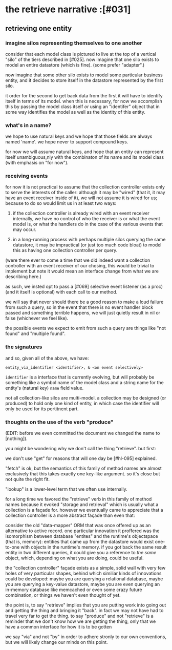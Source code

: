 # the retrieve narrative :[#031]


## retrieving one entity

### imagine silos representing themselves to one another

consider that each model class is pictured to live at the top of a vertical
"silo" of the tiers described in [#025]. now imagine that one silo exists to
model an entire datastore (which is fine). (some prefer "adapter".)

now imagine that some other silo exists to model some particular
business entity, and it decides to store itself in the datastore represented
by the first silo.

it order for the second to get back data from the first it will have to
identify itself in terms of its model. when this is necessary, for now
we accomplish this by passing the model class itself *or* using an
"identifer" object that in some way identifies the model as well as the
identity of this entity.


### what's in a name?

we hope to use natural keys and we hope that those fields are always named
'name'. we hope never to support compound keys.

for now we will assume natural keys, and hope that an entity can
represent itself unambiguous,nly with the combinaton of its name and its
model class (with emphasis on "for now").


### receiving events

for now it is not practical to assume that the collection controller
exists only to serve the interests of the caller: although it may be
"wired" (that it, it may have an event receiver inside of it), we will
not assume it is wired for us; because to do so would limit us in at
least two ways:

1) if the collection controller is already wired with an event receiver
internally, we have no control of who the receiver is or what the event
model is, or what the handlers do in the case of the various events that
may occur.

2) in a long-running process with perhaps multiple silos querying the
same datastore, it may be impractical (or just too much code bloat) to
model this as having one collection controller per query.

(were there ever to come a time that we did indeed want a collection
controller with an event receiver of our chosing, this would be
trivial to implement but note it would mean an interface change from
what we are describing here.)

as such, we insted opt to pass a [#069] selective event listener (as a
proc) (and it itself is optional) with each call to our method.

we will say that never should there be a good reason to make a loud
failure from such a query, so in the event that there is no event
handler block passed and something terrible happens, we will just
quietly result in nil or false (whichever we feel like).

the possible events we expect to emit from such a query are things like
"not found" and "multiple found".


### the signatures

and so, given all of the above, we have:


    entity_via_identifier <identifier>, & <on event selectively>


`identifier` is a interface that is currently evolving, but will
probably be something like a symbol name of the model class and a string
name for the entity's (natural key) `name` field value.

not all collection-like silos are multi-model. a collection may be designed
(or produced) to hold only one kind of entity, in which case the identifier
will only be used for its pertitnent part.




### thoughts on the use of the verb "produce"

(EDIT: before we even committed the document we changed the name to
[nothing]).

you might be wondering why we don't call the thing "retrieve". but first:

we don't use "get" for reasons that will one day be [#hl-095] explained.

"fetch" is ok, but the semantics of this family of method names are almost
exclusively that this takes exactly one key-like argument. so it's close
but not quite the right fit.

"lookup" is a lower-level term that we often use internally.

for a long time we favored the "retrieve" verb in this family of method
names because it evoked "storage and retrieval" which is usually what a
collection is a façade for. however we eventually came to appreciate that
a collection controller is a more abstract façade than even that:

consider the old "data-mapper" ORM that was once offered up as an
alternative to active record. one particular innovation it proffered
was the isomorphism between database "entites" and the runtime's
objectspace (that is, memory): entities that came up from the datastore
would exist one-to-one with objects in the runtime's memory. if you got
back the same result entity in two different queries, it could give you
a reference to *the same* object, which, depending on what you are doing,
could be useful.

the "collection controller" façade exists as a simple, solid wall with
very few holes of very particular shapes, behind which similiar kinds
of innovations could be developed: maybe you are querying a relational
database, maybe you are querying a key-value datastore, maybe you are
even querying an in-memory database like memcached or even some crazy
future combination, or things we haven't even thought of yet.

the point is, to say "retrieve" implies that you are putting work into
going out and getting the thing and bringing it "back". in fact we may
not have had to travel very far to get the thing. to say "produce" and
not "retrieve" is a reminder that we don't know how we are getting the
thing, only that we have a common interface for how it is to be gotten

we say "via" and not "by" in order to adhere stronly to our own
conventions, but we will likely change our minds on this point.
